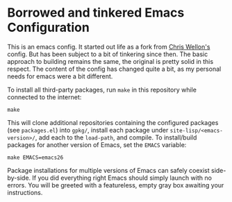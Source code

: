# Borrowed and tinkered Emacs Configuration

This is an emacs config. It started out life as a fork from [Chris
Wellon's](https://nullprogram.com/blog/2011/10/19/) config. But has been
subject to a bit of tinkering since then. The basic approach to building
remains the same, the original is pretty solid in this respect. The content of
the config has changed quite a bit, as my personal needs for emacs were a bit
different.

To install all third-party packages, run `make` in this repository
while connected to the internet:

    make

This will clone additional repositories containing the configured
packages (see `packages.el`) into `gpkg/`, install each package under
`site-lisp/<emacs-version>/`, add each to the `load-path`, and
compile. To install/build packages for another version of Emacs, set
the `EMACS` variable:

    make EMACS=emacs26

Package installations for multiple versions of Emacs can safely
coexist side-by-side. If you did everything right Emacs should simply
launch with no errors. You will be greeted with a featureless, empty
gray box awaiting your instructions.


